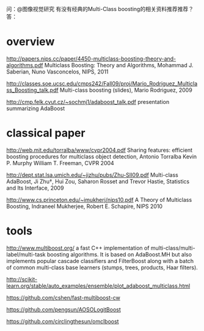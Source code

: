问：@图像视觉研究 有没有经典的Multi-Class boosting的相关资料推荐推荐？
答：

# overview
http://papers.nips.cc/paper/4450-multiclass-boosting-theory-and-algorithms.pdf Multiclass Boosting: Theory and Algorithms, Mohammad J. Saberian, Nuno Vasconcelos, NIPS, 2011 

http://classes.soe.ucsc.edu/cmps242/Fall09/proj/Mario_Rodriguez_Multiclass_Boosting_talk.pdf  Multi-class boosting (slides), Mario Rodriguez, 2009

http://cmp.felk.cvut.cz/~sochmj1/adaboost_talk.pdf presentation summarizing AdaBoost 

# classical paper
http://web.mit.edu/torralba/www/cvpr2004.pdf Sharing features: efficient boosting procedures for multiclass object detection, Antonio Torralba Kevin P. Murphy William T. Freeman, CVPR 2004


http://dept.stat.lsa.umich.edu/~jizhu/pubs/Zhu-SII09.pdf  Multi-class AdaBoost, Ji Zhu†, Hui Zou, Saharon Rosset and Trevor Hastie, Statistics and Its Interface, 2009

http://www.cs.princeton.edu/~imukherj/nips10.pdf  A Theory of Multiclass Boosting, Indraneel Mukherjee, Robert E. Schapire, NIPS 2010


# tools
http://www.multiboost.org/ a fast C++ implementation of multi-class/multi-label/multi-task boosting algorithms. It is based on AdaBoost.MH but also implements popular cascade classifiers and FilterBoost along with a batch of common multi-class base learners (stumps, trees, products, Haar filters).

http://scikit-learn.org/stable/auto_examples/ensemble/plot_adaboost_multiclass.html

https://github.com/cshen/fast-multiboost-cw

https://github.com/pengsun/AOSOLogitBoost

https://github.com/circlingthesun/omclboost
